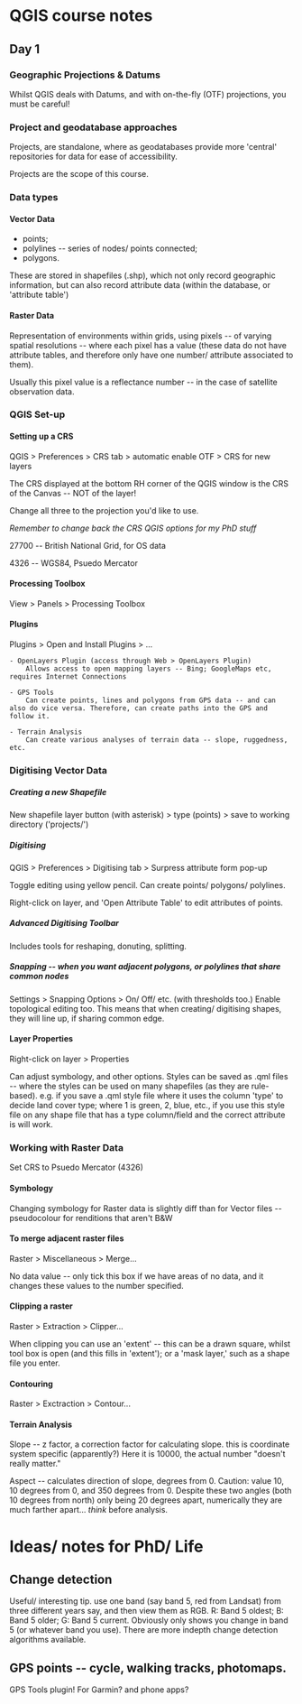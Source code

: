 # QGIS course notes

## Day 1

### Geographic Projections & Datums

Whilst QGIS deals with Datums, and with on-the-fly (OTF) projections, you must be careful!

### Project and geodatabase approaches

Projects, are standalone, where as geodatabases provide more 'central' repositories for data for ease of accessibility.

Projects are the scope of this course.

### Data types

#### Vector Data
- points;
- polylines -- series of nodes/ points connected;
- polygons.

These are stored in shapefiles (.shp), which not only record geographic information, but can also record attribute data (within the database, or 'attribute table')

#### Raster Data
Representation of environments within grids, using pixels -- of varying spatial resolutions -- where each pixel has a value (these data do not have attribute tables, and therefore only have one number/ attribute associated to them).

Usually this pixel value is a reflectance number -- in the case of satellite observation data.



### QGIS Set-up

#### Setting up a CRS
QGIS > Preferences > CRS tab > automatic enable OTF
                             > CRS for new layers

The CRS displayed at the bottom RH corner of the QGIS window is the CRS of the Canvas -- NOT of the layer!

Change all three to the projection you'd like to use.

*Remember to change back the CRS QGIS options for my PhD stuff*

27700 -- British National Grid, for OS data

4326 -- WGS84, Psuedo Mercator

#### Processing Toolbox
View > Panels > Processing Toolbox

#### Plugins
Plugins > Open and Install Plugins > ... 

    - OpenLayers Plugin (access through Web > OpenLayers Plugin)
        Allows access to open mapping layers -- Bing; GoogleMaps etc, requires Internet Connections

    - GPS Tools
        Can create points, lines and polygons from GPS data -- and can also do vice versa. Therefore, can create paths into the GPS and follow it.
        
    - Terrain Analysis
        Can create various analyses of terrain data -- slope, ruggedness, etc.

### Digitising Vector Data

##### Creating a new Shapefile
New shapefile layer button (with asterisk) > type (points) > save to working directory ('projects/')

##### Digitising
QGIS > Preferences > Digitising tab > Surpress attribute form pop-up

Toggle editing using yellow pencil. Can create points/ polygons/ polylines. 

Right-click on layer, and 'Open Attribute Table' to edit attributes of points.

##### Advanced Digitising Toolbar
Includes tools for reshaping, donuting, splitting.

##### Snapping -- when you want adjacent polygons, or polylines that share common nodes
Settings > Snapping Options > On/ Off/ etc. (with thresholds too.)
    Enable topological editing too. This means that when creating/ digitising shapes, they will line up, if sharing common edge.

#### Layer Properties
Right-click on layer > Properties

Can adjust symbology, and other options.
    Styles can be saved as .qml files -- where the styles can be used on many shapefiles (as they are rule-based).
        e.g. if you save a .qml style file where it uses the column 'type' to decide land cover type; where 1 is green, 2, blue, etc., if you use this style file on any shape file that has a type column/field and the correct attribute is will work.


### Working with Raster Data
Set CRS to Psuedo Mercator (4326)

#### Symbology
Changing symbology for Raster data is slightly diff than for Vector files -- pseudocolour for renditions that aren't B&W

#### To merge adjacent raster files
Raster > Miscellaneous > Merge...

No data value -- only tick this box if we have areas of no data, and it changes these values to the number specified.

#### Clipping a raster 
Raster > Extraction > Clipper...

When clipping you can use an 'extent' -- this can be a drawn square, whilst tool box is open (and this fills in 'extent'); 
or a 'mask layer,' such as a shape file you enter.

#### Contouring
Raster > Exctraction > Contour...

#### Terrain Analysis
Slope -- z factor, a correction factor for calculating slope. this is coordinate system specific (apparently?) Here it is 10000, the actual number "doesn't really matter."

Aspect -- calculates direction of slope, degrees from 0. Caution: value 10, 10 degrees from 0, and 350 degrees from 0. Despite these two angles (both 10 degrees from north) only being 20 degrees apart, numerically they are much farther apart... *think* before analysis.

# Ideas/ notes for PhD/ Life

## Change detection
Useful/ interesting tip. use one band (say band 5, red from Landsat) from three different years say, and then view them as RGB. R: Band 5 oldest; B: Band 5 older; G: Band 5 current. Obviously only shows you change in band 5 (or whatever band you use). There are more indepth change detection algorithms available.

## GPS points -- cycle, walking tracks, photomaps.
GPS Tools plugin! For Garmin? and phone apps?


